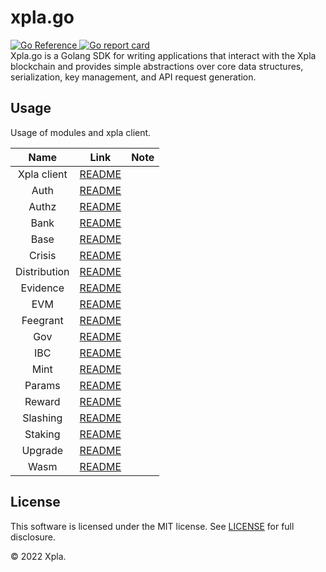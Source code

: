# xpla.go
<div align="left">
  <a href="https://pkg.go.dev/github.com/Moonyongjung/xpla.go">
    <img src="https://pkg.go.dev/badge/github.com/Moonyongjung/xpla.go.svg" alt="Go Reference">
  </a>
  <a href="https://goreportcard.com/report/github.com/Moonyongjung/xpla.go">
    <img alt="Go report card" src="https://goreportcard.com/badge/github.com/Moonyongjung/xpla.go" />
  </a>
</div>
Xpla.go is a Golang SDK for writing applications that interact with the Xpla blockchain and provides simple abstractions over core data structures, serialization, key management, and API request generation.

## Usage
Usage of modules and xpla client.

|Name|Link|Note|
|:---:|:---:|:---:|
|Xpla client|[README](./client/README.md)||
|Auth|[README](./core/auth/README.md)||
|Authz|[README](./core/authz/README.md)||
|Bank|[README](./core/bank/README.md)||
|Base|[README](./core/base/README.md)||
|Crisis|[README](./core/crisis/README.md)||
|Distribution|[README](./core/distribution/README.md)||
|Evidence|[README](./core/evidence/README.md)||
|EVM|[README](./core/evm/README.md)||
|Feegrant|[README](./core/feegrant/README.md)||
|Gov|[README](./core/gov/README.md)||
|IBC|[README](./core/ibc/README.md)||
|Mint|[README](./core/mint/README.md)||
|Params|[README](./core/params/README.md)||
|Reward|[README](./core/reward/README.md)||
|Slashing|[README](./core/slashing/README.md)||
|Staking|[README](./core/staking/README.md)||
|Upgrade|[README](./core/upgrade/README.md)||
|Wasm|[README](./core/wasm/README.md)||

## License
This software is licensed under the MIT license. See [LICENSE](./LICENSE) for full disclosure.

© 2022 Xpla.
